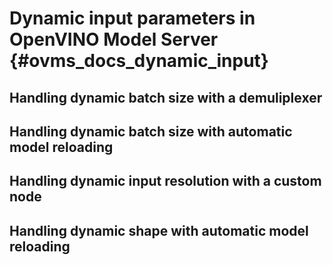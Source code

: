 # Dynamic input parameters in OpenVINO Model Server {#ovms_docs_dynamic_input}

## Handling dynamic batch size with a demuliplexer

## Handling dynamic batch size with automatic model reloading

## Handling dynamic input resolution with a custom node

## Handling dynamic shape with automatic model reloading
